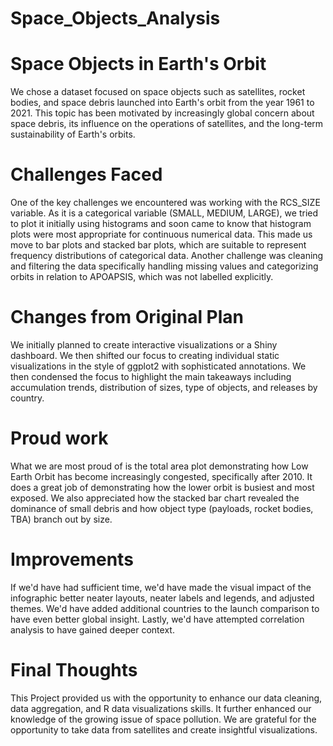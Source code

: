 # Space_Objects_Analysis
# Space Objects in Earth's Orbit
We chose a dataset focused on space objects such as satellites, rocket bodies, and space debris launched into Earth's orbit from the year 1961 to 2021. This topic has been motivated by increasingly global concern about space debris, its influence on the operations of satellites, and the long-term sustainability of Earth's orbits. 
# Challenges Faced 
One of the key challenges we encountered was working with the RCS_SIZE variable. As it is a categorical variable (SMALL, MEDIUM, LARGE), we tried to plot it initially using histograms and soon came to know that histogram plots were most appropriate for continuous numerical data. This made us move to bar plots and stacked bar plots, which are suitable to represent frequency distributions of categorical data. Another challenge was cleaning and filtering the data specifically handling missing values and categorizing orbits in relation to APOAPSIS, which was not labelled explicitly. 
# Changes from Original Plan 
We initially planned to create interactive visualizations or a Shiny dashboard. We then shifted our focus to creating individual static visualizations in the style of ggplot2 with sophisticated annotations. We then condensed the focus to highlight the main takeaways including accumulation trends, distribution of sizes, type of objects, and releases by country. 
# Proud work 
What we are most proud of is the total area plot demonstrating how Low Earth Orbit has become increasingly congested, specifically after 2010. It does a great job of demonstrating how the lower orbit is busiest and most exposed. We also appreciated how the stacked bar chart revealed the dominance of small debris and how object type (payloads, rocket bodies, TBA) branch out by size. 
# Improvements 
If we'd have had sufficient time, we'd have made the visual impact of the infographic better neater layouts, neater labels and legends, and adjusted themes. We'd have added additional countries to the launch comparison to have even better global insight. Lastly, we'd have attempted correlation analysis to have gained deeper context. 
# Final Thoughts 
This Project provided us with the opportunity to enhance our data cleaning, data aggregation, and R data visualizations skills. It further enhanced our knowledge of the growing issue of space pollution. We are grateful for the opportunity to take data from satellites and create insightful visualizations.
